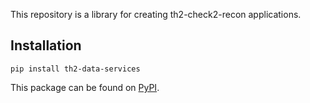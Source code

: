 This repository is a library for creating th2-check2-recon applications.

## Installation
```
pip install th2-data-services
```
This package can be found on [PyPI](https://pypi.org/project/th2-data-services/ "th2-data-services").

